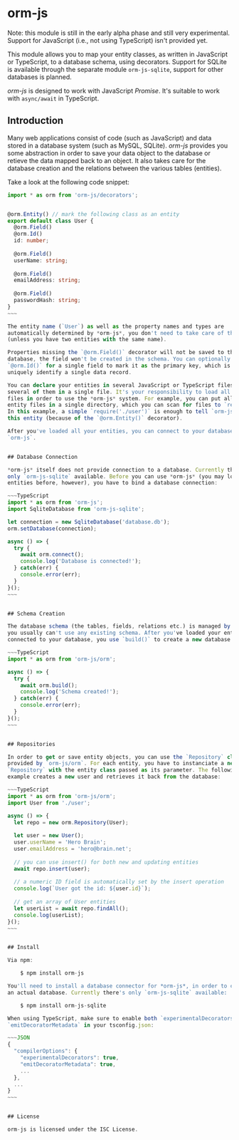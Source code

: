 # orm-js

Note: this module is still in the early alpha phase and still very experimental.
Support for JavaScript (i.e., not using TypeScript) isn't provided yet.

This module allows you to map your entity classes, as written in JavaScript or
TypeScript, to a database schema, using decorators. Support for SQLite is
available through the separate module `orm-js-sqlite`, support for other
databases is planned.

*orm-js* is designed to work with JavaScript *Promise*. It's suitable to work
with `async/await` in TypeScript.


## Introduction

Many web applications consist of code (such as JavaScript) and data stored in a
database system (such as MySQL, SQLite). *orm-js* provides you some abstraction
in order to save your data object to the database or retieve the data mapped
back to an object. It also takes care for the database creation and the
relations between the various tables (entities).

Take a look at the following code snippet:

```TypeScript
import * as orm from 'orm-js/decorators';


@orm.Entity() // mark the following class as an entity
export default class User {
  @orm.Field()
  @orm.Id()
  id: number;
  
  @orm.Field()
  userName: string;
  
  @orm.Field()
  emailAddress: string;
  
  @orm.Field()
  passwordHash: string;
}
~~~

The entity name (`User`) as well as the property names and types are
automatically determined by *orm-js*, you don't need to take care of the naming
(unless you have two entities with the same name).

Properties missing the `@orm.Field()` decorator will not be saved to the
database, the field won't be created in the schema. You can optionally use
`@orm.Id()` for a single field to mark it as the primary key, which is used to
uniquely identify a single data record.

You can declare your entities in several JavaScript or TypeScript files or put
several of them in a single file. It's your responsibility to load all these
files in order to use the *orm-js* system. For example, you can put all your
entity files in a single directory, which you can scan for files to `require()`.
In this example, a simple `require('./user')` is enough to tell `orm-js` about
this entity (because of the `@orm.Entity()` decorator).

After you've loaded all your entities, you can connect to your database and use
`orm-js`.


## Database Connection

*orm-js* itself does not provide connection to a database. Currently there's
only `orm-js-sqlite` available. Before you can use *orm-js* (you may load your
entities before, however), you have to bind a database connection:

~~~TypeScript
import * as orm from 'orm-js';
import SqliteDatabase from 'orm-js-sqlite';

let connection = new SqliteDatabase('database.db');
orm.setDatabase(connection);

async () => {
  try {
    await orm.connect();
    console.log('Database is connected!');
  } catch(err) {
    console.error(err);
  }
}();
~~~


## Schema Creation

The database schema (the tables, fields, relations etc.) is managed by `orm-js`,
you usually can't use any existing schema. After you've loaded your entities and
connected to your database, you use `build()` to create a new database schema:

~~~TypeScript
import * as orm from 'orm-js/orm';

async () => {
  try {
    await orm.build();
    console.log('Schema created!');
  } catch(err) {
    console.error(err);
  }
}();
~~~


## Repositories

In order to get or save entity objects, you can use the `Repository` class
provided by `orm-js/orm`. For each entity, you have to instanciate a new
`Repository` with the entity class passed as its parameter. The following
example creates a new user and retrieves it back from the database:

~~~TypeScript
import * as orm from 'orm-js/orm';
import User from './user';

async () => {
  let repo = new orm.Repository(User);
  
  let user = new User();
  user.userName = 'Hero Brain';
  user.emailAddress = 'hero@brain.net';
  
  // you can use insert() for both new and updating entities
  await repo.insert(user);
  
  // a numeric ID field is automatically set by the insert operation
  console.log(`User got the id: ${user.id}`);
  
  // get an array of User entities
  let userList = await repo.findAll();
  console.log(userList);
}();
~~~


## Install

Via npm:

    $ npm install orm-js

You'll need to install a database connector for *orm-js*, in order to connect to
an actual database. Currently there's only `orm-js-sqlite` available:

    $ npm install orm-js-sqlite

When using TypeScript, make sure to enable both `experimentalDecorators` and
`emitDecoratorMetadata` in your tsconfig.json:

~~~JSON
{
  "compilerOptions": {
    "experimentalDecorators": true,
    "emitDecoratorMetadata": true,
    ...
  },
  ...
}
~~~


## License

orm-js is licensed under the ISC License.